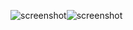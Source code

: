 ![screenshot](https://github.com/user-attachments/assets/21663234-f4d7-4319-9fdc-245d97411fdb)![screenshot](https://github.com/user-attachments/assets/5271ed48-e703-4590-9765-5b02d5f5d3cf)
